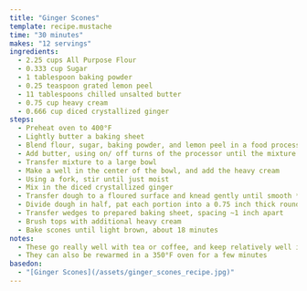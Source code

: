 ```yaml
---
title: "Ginger Scones"
template: recipe.mustache
time: "30 minutes"
makes: "12 servings"
ingredients:
  - 2.25 cups All Purpose Flour
  - 0.333 cup Sugar
  - 1 tablespoon baking powder
  - 0.25 teaspoon grated lemon peel
  - 11 tablespoons chilled unsalted butter
  - 0.75 cup heavy cream
  - 0.666 cup diced crystallized ginger
steps:
  - Preheat oven to 400°F
  - Lightly butter a baking sheet
  - Blend flour, sugar, baking powder, and lemon peel in a food processor
  - Add butter, using on/ off turns of the processor until the mixture resembles coarse meal
  - Transfer mixture to a large bowl
  - Make a well in the center of the bowl, and add the heavy cream
  - Using a fork, stir until just moist
  - Mix in the diced crystallized ginger
  - Transfer dough to a floured surface and knead gently until smooth **(about 8 turns)**
  - Divide dough in half, pat each portion into a 0.75 inch thick round, and then cut each round into 6 equally sized wedges
  - Transfer wedges to prepared baking sheet, spacing ~1 inch apart
  - Brush tops with additional heavy cream
  - Bake scones until light brown, about 18 minutes
notes:
  - These go really well with tea or coffee, and keep relatively well in an airtight container
  - They can also be rewarmed in a 350°F oven for a few minutes
basedon:
  - "[Ginger Scones](/assets/ginger_scones_recipe.jpg)"
---
```

